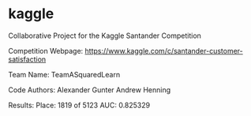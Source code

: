 # kaggle
Collaborative Project for the Kaggle Santander Competition

Competition Webpage:
  https://www.kaggle.com/c/santander-customer-satisfaction

Team Name:
  TeamASquaredLearn
  
Code Authors:
  Alexander Gunter
  Andrew Henning

Results:
  Place:  1819 of 5123
  AUC:    0.825329
